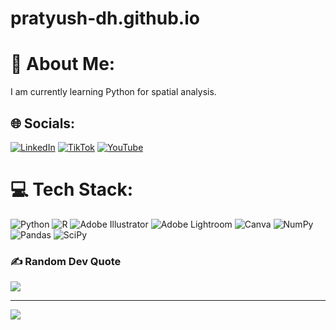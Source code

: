 # pratyush-dh.github.io
# 💫 About Me:
I am currently learning Python for spatial analysis.


## 🌐 Socials:
[![LinkedIn](https://img.shields.io/badge/LinkedIn-%230077B5.svg?logo=linkedin&logoColor=white)](https://www.linkedin.com/in/pratyush-dhungana-243129175/) [![TikTok](https://img.shields.io/badge/TikTok-%23000000.svg?logo=TikTok&logoColor=white)](https://tiktok.com/@@photoshant_) [![YouTube](https://img.shields.io/badge/YouTube-%23FF0000.svg?logo=YouTube&logoColor=white)](https://www.youtube.com/channel/UCXlcNzCvuppE0k0smFkURFQ) 

# 💻 Tech Stack:
![Python](https://img.shields.io/badge/python-3670A0?style=for-the-badge&logo=python&logoColor=ffdd54) ![R](https://img.shields.io/badge/r-%23276DC3.svg?style=for-the-badge&logo=r&logoColor=white) ![Adobe Illustrator](https://img.shields.io/badge/adobeillustrator-%23FF9A00.svg?style=for-the-badge&logo=adobeillustrator&logoColor=white) ![Adobe Lightroom](https://img.shields.io/badge/Adobe%20Lightroom-31A8FF.svg?style=for-the-badge&logo=Adobe%20Lightroom&logoColor=white) ![Canva](https://img.shields.io/badge/Canva-%2300C4CC.svg?style=for-the-badge&logo=Canva&logoColor=white) ![NumPy](https://img.shields.io/badge/numpy-%23013243.svg?style=for-the-badge&logo=numpy&logoColor=white) ![Pandas](https://img.shields.io/badge/pandas-%23150458.svg?style=for-the-badge&logo=pandas&logoColor=white) ![SciPy](https://img.shields.io/badge/SciPy-%230C55A5.svg?style=for-the-badge&logo=scipy&logoColor=%white)
<!--!# 📊 GitHub Stats:
-![](https://github-readme-stats.vercel.app/api?username=Pratyush-dh&theme=dark&hide_border=false&include_all_commits=false&count_private=false)<br/>
![](https://github-readme-streak-stats.herokuapp.com/?user=Pratyush-dh&theme=dark&hide_border=false)<br/>
![](https://github-readme-stats.vercel.app/api/top-langs/?username=Pratyush-dh&theme=dark&hide_border=false&include_all_commits=false&count_private=false&layout=compact)-->

<!--## 🐦 Latest Tweet
[![](https://gtce.itsvg.in/api?username=@dlonebat)](https://github.com/VishwaGauravIn/github-twitter-card-embed)-->

### ✍️ Random Dev Quote
![](https://quotes-github-readme.vercel.app/api?type=horizontal&theme=radical)

---
[![](https://visitcount.itsvg.in/api?id=Pratyush-dh&icon=0&color=0)](https://visitcount.itsvg.in)

<!-- Proudly created with GPRM ( https://gprm.itsvg.in ) -->
